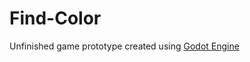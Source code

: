 Find-Color
==========

Unfinished game prototype created using [Godot Engine](http://www.godotengine.org)
